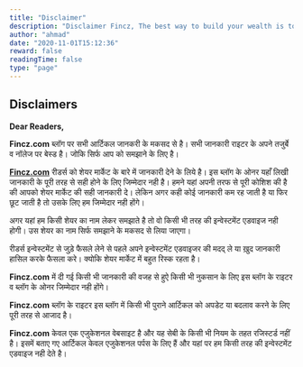 ```yaml
---
title: "Disclaimer"
description: "Disclaimer Fincz, The best way to build your wealth is to invest wisely.Keep up with the latest on Personal Finance with informative blogs on Wealth, Investment, Money Management, Retirement Planning, Tax-Saving and much more."
author: "ahmad"
date: "2020-11-01T15:12:36"
reward: false
readingTime: false
type: "page"
---
```


Disclaimers
------------
**Dear Readers,**

**Fincz.com** ब्लॉग पर सभी आर्टिकल जानकरी के मकसद से है। सभी जानकारी राइटर के अपने तजुर्बे व नॉलेज पर बेस्ड है। जोकि सिर्फ आप को समझाने के लिए है।  
  
[**Fincz.com**](http://fincz.com/) रीडर्स को शेयर मार्केट के बारे में जानकारी देने के लिये है। इस ब्लॉग के ओनर यहाँ लिखी जानकारी के पूरी तरह से सही होने के लिए जिम्मेदार नही है। हमने यहां अपनी तरफ से पूरी कोशिश की है की आपको शेयर मार्केट की सही जानकारी दे। लेकिन अगर कही कोई जानकारी कम रह जाती है या फिर छूट जाती है तो उसके लिए हम जिम्मेदार नही होंगे।  

अगर यहां हम किसी शेयर का नाम लेकर समझाते है तो वो किसी भी तरह की इन्वेस्टमेंट एडवाइज नही होगी। उस शेयर का नाम सिर्फ समझाने के मकसद से लिया जाएगा।  
  
रीडर्स इन्वेस्टमेंट से जुड़े फैसले लेने से पहले अपने इन्वेस्टमेंट एडवाइजर की मदद् ले या ख़ुद जानकारी हासिल करके फैसला करे। क्योकि शेयर मार्केट में बहुत रिस्क रहता है।  
  
**Fincz.com** में दी गई किसी भी जानकारी की वजह से हुऐ किसी भी नुकसान के लिए इस ब्लॉग के राइटर व ब्लॉग के ओनर जिम्मेदार नही होंगे।

**Fincz.com** ब्लॉग के राइटर इस ब्लॉग में किसी भी पुराने आर्टिकल को अपडेट या बदलाव करने के लिए पूरी तरह से आजाद है।  
  
**Fincz.com** केवल एक एजुकेशनल वेबसाइट है और यह सेबी के किसी भी नियम के तहत रजिस्टर्ड नहीं है। इसमें बताए गए आर्टिकल केवल एजुकेशनल पर्पस के लिए हैं और यहां पर हम किसी तरह की इन्वेस्टमेंट एडवाइज नही देते है।